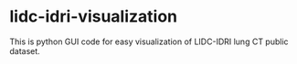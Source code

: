 # lidc-idri-visualization
This is python GUI code for easy visualization of LIDC-IDRI lung CT public dataset.
